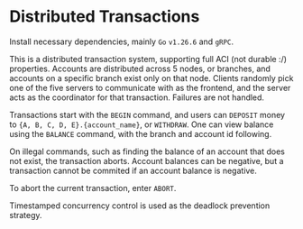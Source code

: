 # Distributed Transactions

Install necessary dependencies, mainly `Go` `v1.26.6` and `gRPC`. 

This is a distributed transaction system, supporting full ACI (not durable :/) properties. Accounts are distributed across 5 nodes, or branches, and accounts on a specific branch exist only on that node. Clients randomly pick one of the five servers to communicate with as the frontend, and the server acts as the coordinator for that transaction. Failures are not handled. 

Transactions start with the `BEGIN` command, and users can `DEPOSIT` money to `{A, B, C, D, E}.{account_name}`, or `WITHDRAW`. One can view balance using the `BALANCE` command, with the branch and account id following.

On illegal commands, such as finding the balance of an account that does not exist, the transaction aborts. Account balances can be negative, but a transaction cannot be commited if an account balance is negative. 

To abort the current transaction, enter `ABORT`. 

Timestamped concurrency control is used as the deadlock prevention strategy.